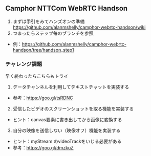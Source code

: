 ## Camphor NTTCom WebRTC Handson

1. まずは手引をみてハンズオンの準備　https://github.com/alanmshelly/camphor-webrtc-handson/wiki
2. つまったらステップ毎のブランチを参照
 - 例：https://github.com/alanmshelly/camphor-webrtc-handson/tree/handson_step1

### チャレンジ課題

早く終わったらこちらもトライ

1. データチャンネルを利用してテキストチャットを実装する
 - 参考：https://goo.gl/tsRDNC

2. 受信したビデオのスクリーンショットを取る機能を実装する
 - ヒント：canvas要素に書き出してから画像に変換する

3. 自分の映像を送信しない（映像オフ）機能を実装する
 - ヒント：myStream のvideoTrackをいじる必要がある
 - 参考：https://goo.gl/dmzkuZ
